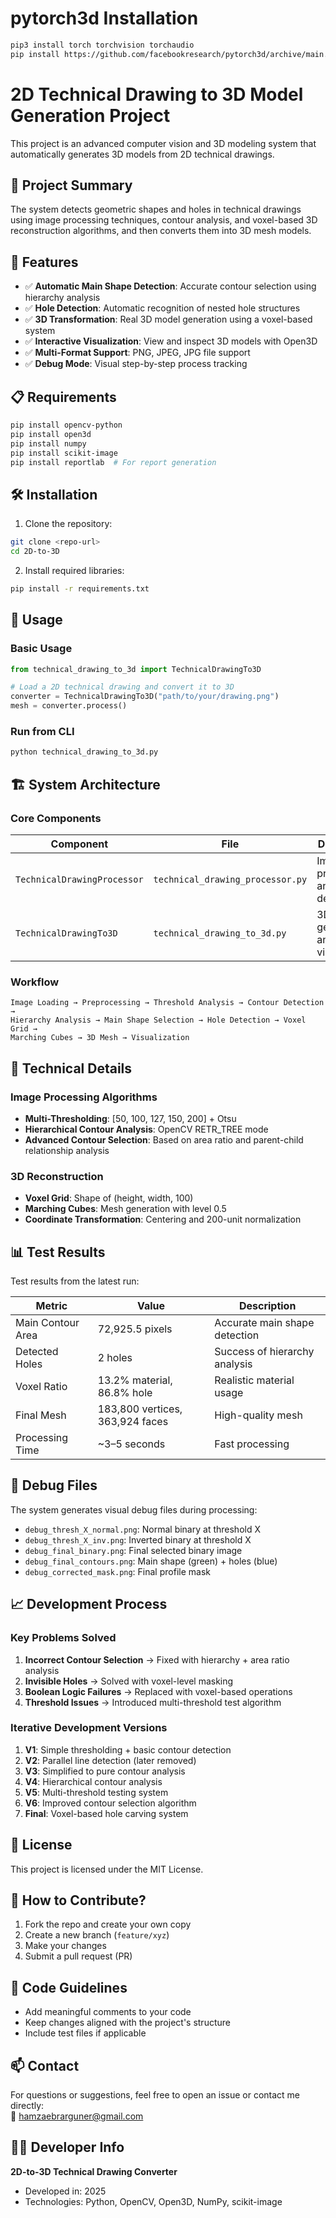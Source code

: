 
# pytorch3d Installation
```bash
pip3 install torch torchvision torchaudio
pip install https://github.com/facebookresearch/pytorch3d/archive/main.zip
```

# 2D Technical Drawing to 3D Model Generation Project

This project is an advanced computer vision and 3D modeling system that automatically generates 3D models from 2D technical drawings.

## 🎯 Project Summary

The system detects geometric shapes and holes in technical drawings using image processing techniques, contour analysis, and voxel-based 3D reconstruction algorithms, and then converts them into 3D mesh models.

## 🚀 Features

- ✅ **Automatic Main Shape Detection**: Accurate contour selection using hierarchy analysis  
- ✅ **Hole Detection**: Automatic recognition of nested hole structures  
- ✅ **3D Transformation**: Real 3D model generation using a voxel-based system  
- ✅ **Interactive Visualization**: View and inspect 3D models with Open3D  
- ✅ **Multi-Format Support**: PNG, JPEG, JPG file support  
- ✅ **Debug Mode**: Visual step-by-step process tracking  

## 📋 Requirements

```bash
pip install opencv-python
pip install open3d
pip install numpy
pip install scikit-image
pip install reportlab  # For report generation
```

## 🛠️ Installation

1. Clone the repository:
```bash
git clone <repo-url>
cd 2D-to-3D
```

2. Install required libraries:
```bash
pip install -r requirements.txt
```

## 📖 Usage

### Basic Usage

```python
from technical_drawing_to_3d import TechnicalDrawingTo3D

# Load a 2D technical drawing and convert it to 3D
converter = TechnicalDrawingTo3D("path/to/your/drawing.png")
mesh = converter.process()
```

### Run from CLI

```bash
python technical_drawing_to_3d.py
```

## 🏗️ System Architecture

### Core Components

| Component | File | Description |
|----------|------|-------------|
| `TechnicalDrawingProcessor` | `technical_drawing_processor.py` | Image processing and contour detection |
| `TechnicalDrawingTo3D` | `technical_drawing_to_3d.py` | 3D mesh generation and visualization |

### Workflow

```
Image Loading → Preprocessing → Threshold Analysis → Contour Detection →  
Hierarchy Analysis → Main Shape Selection → Hole Detection → Voxel Grid →  
Marching Cubes → 3D Mesh → Visualization
```

## 🔬 Technical Details

### Image Processing Algorithms

- **Multi-Thresholding**: [50, 100, 127, 150, 200] + Otsu  
- **Hierarchical Contour Analysis**: OpenCV RETR_TREE mode  
- **Advanced Contour Selection**: Based on area ratio and parent-child relationship analysis  

### 3D Reconstruction

- **Voxel Grid**: Shape of (height, width, 100)  
- **Marching Cubes**: Mesh generation with level 0.5  
- **Coordinate Transformation**: Centering and 200-unit normalization  

## 📊 Test Results

Test results from the latest run:

| Metric | Value | Description |
|--------|-------|-------------|
| Main Contour Area | 72,925.5 pixels | Accurate main shape detection |
| Detected Holes | 2 holes | Success of hierarchy analysis |
| Voxel Ratio | 13.2% material, 86.8% hole | Realistic material usage |
| Final Mesh | 183,800 vertices, 363,924 faces | High-quality mesh |
| Processing Time | ~3–5 seconds | Fast processing |

## 🐛 Debug Files

The system generates visual debug files during processing:

- `debug_thresh_X_normal.png`: Normal binary at threshold X  
- `debug_thresh_X_inv.png`: Inverted binary at threshold X  
- `debug_final_binary.png`: Final selected binary image  
- `debug_final_contours.png`: Main shape (green) + holes (blue)  
- `debug_corrected_mask.png`: Final profile mask  

## 📈 Development Process

### Key Problems Solved

1. **Incorrect Contour Selection** → Fixed with hierarchy + area ratio analysis  
2. **Invisible Holes** → Solved with voxel-level masking  
3. **Boolean Logic Failures** → Replaced with voxel-based operations  
4. **Threshold Issues** → Introduced multi-threshold test algorithm  

### Iterative Development Versions

1. **V1**: Simple thresholding + basic contour detection  
2. **V2**: Parallel line detection (later removed)  
3. **V3**: Simplified to pure contour analysis  
4. **V4**: Hierarchical contour analysis  
5. **V5**: Multi-threshold testing system  
6. **V6**: Improved contour selection algorithm  
7. **Final**: Voxel-based hole carving system  

## 📝 License

This project is licensed under the MIT License.

## 🤝 How to Contribute?

1. Fork the repo and create your own copy  
2. Create a new branch (`feature/xyz`)  
3. Make your changes  
4. Submit a pull request (PR)  

## 📐 Code Guidelines

- Add meaningful comments to your code  
- Keep changes aligned with the project's structure  
- Include test files if applicable  

## 📫 Contact

For questions or suggestions, feel free to open an issue or contact me directly:  
📧 hamzaebrarguner@gmail.com

## 👨‍💻 Developer Info

**2D-to-3D Technical Drawing Converter**  
- Developed in: 2025  
- Technologies: Python, OpenCV, Open3D, NumPy, scikit-image
